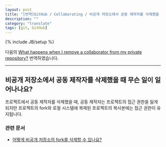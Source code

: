 ```yaml
---
layout: post
title: "[번역]GitHub / Collaborating / 비공개 저장소에서 공동 제작자를 삭제했을 때 무슨 일이 일어나나요?"
description: ""
category: "translate"
tags: [git, GitHub]
---
```

{% include JB/setup %}

다음의 [What happens when I remove a collaborator from my private repository?](https://help.github.com/articles/what-happens-when-i-remove-a-collaborator-from-my-private-repository) 번역하였습니다.

---

## 비공개 저장소에서 공동 제작자를 삭제했을 때 무슨 일이 일어나나요?

프로젝트에서 공동 제작자를 삭제했을 때, 공동 제작자는 프로젝트의 접근 권한을 잃게되지만 프로젝트의 fork와 로컬 시스템에 복제된 프로젝트의 복사본에는 접근 권한이 유지됩니다.

### 관련 문서

- [어떻게 비공개 저장소의 fork를 삭제할 수 있나요?](https://help.github.com/articles/how-do-i-delete-a-fork-of-my-private-repository)